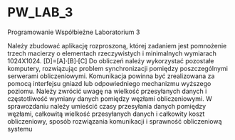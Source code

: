 # PW_LAB_3
Programowanie Współbieżne Laboratorium 3

Należy   zbudować   aplikację   rozproszoną,   której   zadaniem   jest   pomnożenie   trzech
macierzy   o   elementach   rzeczywistych   i   minimalnych   wymiarach   1024X1024.
[D]=[A]⋅[B]⋅[C]
Do   obliczeń   należy   wykorzystać   pozostałe   komputery,   rozwiązując
problem synchronizacji pomiędzy poszczególnymi serwerami obliczeniowymi.
Komunikacja powinna być zrealizowana za pomocą interfejsu gniazd lub odpowiedniego
mechanizmu wyższego poziomu. Należy zwrócić uwagę na wielkość przesyłanych danych
i częstotliwość wymiany danych pomiędzy węzłami obliczeniowymi.
W sprawozdaniu należy umieścić czasy przesyłania danych pomiędzy węzłami,
całkowitą   wielkość   przesyłanych   danych   i   całkowity   koszt   obliczeniowy,   sposób
rozwiązania komunikacji i sprawność obliczeniową systemu

